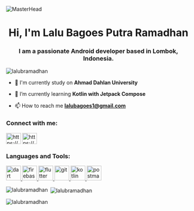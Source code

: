 ![MasterHead](https://1.bp.blogspot.com/-4B918MLaS9o/XXBFXsZ1uMI/AAAAAAAAL7M/Pk4cPjGsZFwczYiMzUQmUJ7b3p9kyvtZgCLcBGAs/s1600/image3.png)
<h1 align="center">Hi, I'm Lalu Bagoes Putra Ramadhan</h1>
<h3 align="center">I am a passionate Android developer based in Lombok, Indonesia.</h3>
<p align="left"> <img src="https://komarev.com/ghpvc/?username=lalubramadhan&label=Profile%20views&color=4260f5&style=flat" alt="lalubramadhan" /> </p>

- 📝 I'm currently study on **Ahmad Dahlan University**
  
- 🌱 I’m currently learning **Kotlin with Jetpack Compose**

- 📫 How to reach me **lalubagoes1@gmail.com**

<h3 align="left">Connect with me:</h3>
<p align="left">
<a href="https://linkedin.com/in/https://www.linkedin.com/in/lalubagoes" target="blank"><img align="center" src="https://raw.githubusercontent.com/rahuldkjain/github-profile-readme-generator/master/src/images/icons/Social/linked-in-alt.svg" alt="https://www.linkedin.com/in/lalubagoes" height="30" width="40" /></a>
<a href="https://instagram.com/https://www.instagram.com/lbprmdhn_" target="blank"><img align="center" src="https://raw.githubusercontent.com/rahuldkjain/github-profile-readme-generator/master/src/images/icons/Social/instagram.svg" alt="https://www.instagram.com/lbprmdhn_" height="30" width="40" /></a>
</p>

<h3 align="left">Languages and Tools:</h3>
<p align="left"> <a href="https://dart.dev" target="_blank" rel="noreferrer"> <img src="https://www.vectorlogo.zone/logos/dartlang/dartlang-icon.svg" alt="dart" width="40" height="40"/> </a> <a href="https://firebase.google.com/" target="_blank" rel="noreferrer"> <img src="https://www.vectorlogo.zone/logos/firebase/firebase-icon.svg" alt="firebase" width="40" height="40"/> </a> <a href="https://flutter.dev" target="_blank" rel="noreferrer"> <img src="https://www.vectorlogo.zone/logos/flutterio/flutterio-icon.svg" alt="flutter" width="40" height="40"/> </a> <a href="https://git-scm.com/" target="_blank" rel="noreferrer"> <img src="https://www.vectorlogo.zone/logos/git-scm/git-scm-icon.svg" alt="git" width="40" height="40"/> </a> <a href="https://kotlinlang.org" target="_blank" rel="noreferrer"> <img src="https://www.vectorlogo.zone/logos/kotlinlang/kotlinlang-icon.svg" alt="kotlin" width="40" height="40"/> </a> <a href="https://postman.com" target="_blank" rel="noreferrer"> <img src="https://www.vectorlogo.zone/logos/getpostman/getpostman-icon.svg" alt="postman" width="40" height="40"/> </a> </p>

<p><img align="left" src="https://github-readme-stats.vercel.app/api/top-langs?username=lalubramadhan&show_icons=true&locale=en&layout=compact" alt="lalubramadhan" /></p>

<p>&nbsp;<img align="center" src="https://github-readme-stats.vercel.app/api?username=lalubramadhan&show_icons=true&theme=synthwave&locale=en" alt="lalubramadhan" /></p>

<p><img align="center" src="https://github-readme-streak-stats.herokuapp.com/?user=lalubramadhan&" alt="lalubramadhan" /></p>


